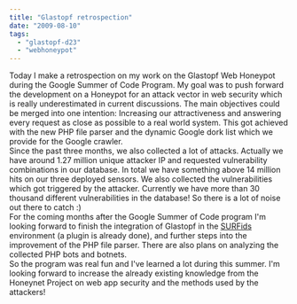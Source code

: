 ```yaml
---
title: "Glastopf retrospection"
date: "2009-08-10"
tags: 
  - "glastopf-d23"
  - "webhoneypot"
---
```


Today I make a retrospection on my work on the Glastopf Web Honeypot during the Google Summer of Code Program. My goal was to push forward the development on a Honeypot for an attack vector in web security which is really underestimated in current discussions. The main objectives could be merged into one intention: Increasing our attractiveness and answering every request as close as possible to a real world system. This got achieved with the new PHP file parser and the dynamic Google dork list which we provide for the Google crawler.  
Since the past three months, we also collected a lot of attacks. Actually we have around 1.27 million unique attacker IP and requested vulnerability combinations in our database. In total we have something above 14 million hits on our three deployed sensors. We also collected the vulnerabilities which got triggered by the attacker. Currently we have more than 30 thousand different vulnerabilities in the database! So there is a lot of noise out there to catch :)  
For the coming months after the Google Summer of Code program I'm looking forward to finish the integration of Glastopf in the [SURFids](http://ids.surfnet.nl/) environment (a plugin is already done), and further steps into the improvement of the PHP file parser. There are also plans on analyzing the collected PHP bots and botnets.  
So the program was real fun and I've learned a lot during this summer. I'm looking forward to increase the already existing knowledge from the Honeynet Project on web app security and the methods used by the attackers!
